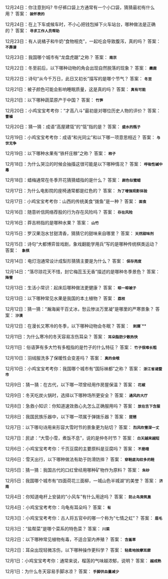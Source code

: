 12月24日：你注意到吗? 牛仔裤口袋上方通常有一个小口袋，猜猜最初有什么用？ 答案： **`装怀表的`**

12月24日：在上下车或候车时，不小心把钱包掉下火车站台，哪种做法是正确的？ 答案： **`寻求工作人员帮助`**

12月23日：有人说橘子和牛奶“食物相克”，一起吃会导致腹泻，真的吗？ 答案： **`不靠谱`**

12月23日：我国哪个城市有“龙盘虎踞”之称？ 答案： **`南京`**

12月22日：冬至前后，以下哪种动物的角会出现自然脱落的现象？ 答案： **`麋鹿`**

12月22日：诗句“从今千万日，此日又初长”描写的是哪个节气？ 答案： **`冬至`**

12月21日：被子颜色可能会影响睡眠质量，这是真的吗？ 答案： **`真有可能`**

12月21日：以下哪种蔬菜原产于中国？ 答案： **`竹笋`**

12月20日：小鸡宝宝考考你：“才高八斗”最初是对哪位历史人物的评价？ 答案： **`曹植`**

12月20日：猜一猜：成语“高屋建瓴”的“瓴”指的是？ 答案： **`盛水的瓶子`**

12月19日：小鸡宝宝考考你：成语“和光同尘”和以下哪一项意思相近？ 答案： **`与世无争`**

12月19日：以下哪种水果有“铁杆庄稼”之称？ 答案： **`柿子`**

12月18日：为什么哭泣的时候会抽搐这很可能是以下哪种情况？ 答案： **`呼吸性碱中毒`**

12月18日：蜡梅通常在冬季开花猜猜蜡指的是什么？ 答案： **`颜色似蜜蜡`**

12月17日：为什么电影院的座椅通常都是红色的？ 答案： **`为了增强观影体验`**

12月17日：小鸡宝宝考考你：山西的传统美食“拨鱼”是一种？ 答案： **`面食`**

12月16日：随意听信网络荐股的行为存在风险吗？ 答案： **`存在风险`**

12月16日：莽吉柿指的是哪种水果？ 答案： **`山竹`**

12月15日：罗汉果泡水甘甜清香，猜猜它的甜味来自哪里？ 答案： **`天然甜味剂`**

12月15日：诗句“大都博弈皆戏剧，象戏翻能学用兵”写的是哪种传统棋类运动？ 答案： **` 象棋`**

12月14日：电灯泡通常设计成梨形猜猜主要是为什么？ 答案： **`保存亮度`**

12月14日：“落尽琼花天不惜，封它梅蕊玉无香”描述的是哪种冬季景色？ 答案： **`降雪`**

12月13日：生活小常识：起床后哪种做法更健康？ 答案： **`晾一晾被子`**

12月13日：以下哪种常见水果是我国的本土植物？ 答案： **`荔枝`**

12月12日：猜一猜：“瀚海阑干百丈冰，愁云惨淡万里凝”是哪里的严寒景象？ 答案： **`沙漠`**

12月12日：在漫长又寒冷的冬季，以下哪种动物会冬眠？ 答案： **` 刺猬`**`**

12月11日：为什么寒冷的冬天容易冻伤耳朵？ 答案： **`耳朵脂肪少散热快`**

12月11日：俗语笋有多大竹有多粗指的是竹子的什么特征？ 答案： **`竹子很难长粗`**

12月10日：羽绒服洗多了保暖性会变差吗？ 答案： **`真的会哦`**

12月10日：小鸡宝宝考考你：我国哪个城市有“国际袜都”之称？ 答案： **`浙江省诸暨市`**

12月9日：猜一猜：在古代，以下哪一项曾经用作房屋保温？ 答案： **`花椒`**

12月9日：冬天吃炭火锅时，选择以下哪种场所更安全？ 答案： **`通风的大厅`**

12月8日：急救小知识：你知道速效救心丸怎么正确服用吗？ 答案： **`放在舌下含服`**

12月8日：我国民族乐器中，以下哪一项属于弹拨乐器？ 答案： **`琵琶`**

12月7日：以下哪句诗用来形容大雪时节的景象更为贴切？ 答案： **`烈风吹雪深一丈`**

12月7日：民谚：“大雪小雪，煮饭不息”，说的是仲冬时节？ 答案： **`白天越来越短`**

12月6日：小鸡宝宝考考你：千页豆腐的主要原料是豆腐吗？ 答案： **`不是哦`**

12月6日：雪天出行，以下哪种做法有助于防滑防摔？ 答案： **`穿鞋底沟纹多的鞋`**

12月5日：猜一猜：我国古代的口红曾经用哪种矿物作为原料？ 答案： **`朱砂`**

12月5日：我国哪个城市有“四面荷花三面柳，一城山色半城湖”的美誉？ 答案： **`济南`**

12月4日：你知道电杆上安装的“小风车”有什么用途吗？ 答案： **`防止鸟类筑巢`**

12月4日：小鸡宝宝考考你：乌龟有耳朵吗？ 答案： **`有`**

12月3日：小鸡宝宝考考你：古人将五官中的哪一个称为“七情之虹”？ 答案： **`眉毛`**

12月3日：“盐帮菜”是哪个菜系的特色菜？ 答案： **`川菜`**

12月2日：以下哪种常见植物有毒，不适合室内养殖？ 答案： **`含羞草`**

12月2日：耳朵出现轻微冻伤，以下哪种操作更科学？ 答案： **`轻柔地按摩耳廓`**

12月1日：小鸡宝宝考考你：通常来说，榴莲的气味越浓郁，说明？ 答案： **`越成熟`**

12月1日：为什么冬天容易手脚冰凉？ 答案： **`手脚供血量减少`**
